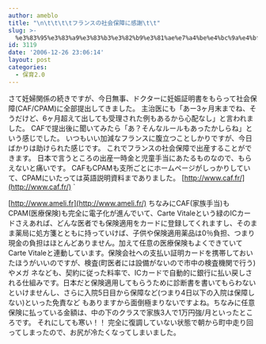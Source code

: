 ```yaml
---
author: ameblo
title: "\n\t\t\t\tフランスの社会保障に感謝\t\t"
slug: >-
  %e3%83%95%e3%83%a9%e3%83%b3%e3%82%b9%e3%81%ae%e7%a4%be%e4%bc%9a%e4%bf%9d%e9%9a%9c%e3%81%ab%e6%84%9f%e8%ac%9d
id: 3119
date: '2006-12-26 23:06:14'
layout: post
categories:
  - 保育2.0
---
```


さて妊婦関係の続きですが、今日無事、ドクターに妊娠証明書をもらって社会保障(CAF/CPAM)に全部提出してきました。 主治医にも「あー3ヶ月末までね、そうだけど、6ヶ月超えて出しても受理された例もあるから心配なし」と言われました。 CAFで提出後に聞いてみたら「あ？そんなルールもあったかしらね」という感じでした。 いつもいい加減なフランスに腹立つことしかりですが、今日ばかりは助けられた感じです。 これでフランスの社会保障で出産することができます。 日本で言うところの出産一時金と児童手当にあたるものなので、もらえないと痛いです。 CAFもCPAMも支所ごとにホームページがしっかりしていて、CPAMにいたっては英語説明資料までありました。 [http://www.caf.fr/](http://www.caf.fr/) `

[http://www.ameli.fr](http://www.ameli.fr/) ちなみにCAF(家族手当)もCPAM(医療保険)も完全に電子化が進んでいて、Carte Vitaleという緑のICカードさえあれば、どんな医者でも保険適用をカードに登録してくれますし、そのまま薬局に処方箋とともに持っていけば、子供や保険適用薬品は0％負担、つまり現金の負担はほとんどありません。加えて任意の医療保険もよくできていてCarte Vitaleと連動しています。保険会社への支払い証明カードを携帯しておいたほうがいいのですが、検査(町医者には設備がないので市中の検査機関で行う)やメガ ネなども、契約に従った料率で、ICカードで自動的に銀行に払い戻しされる仕組みです。日本だと保険適用してもらうために診断書を書いてもらわないといけませんし、さらに入院5日目から保障など(つまり4日以下の入院は保障しない)といった免責など もありますから面倒極まりないですよね。ちなみに任意保険に払っている金額は、中の下のクラスで家族3人で1万円強/月といったところです。 それにしても寒い！！ 完全に復調していない状態で朝から町中走り回ってしまったので、お尻が冷たくなってしまいました。